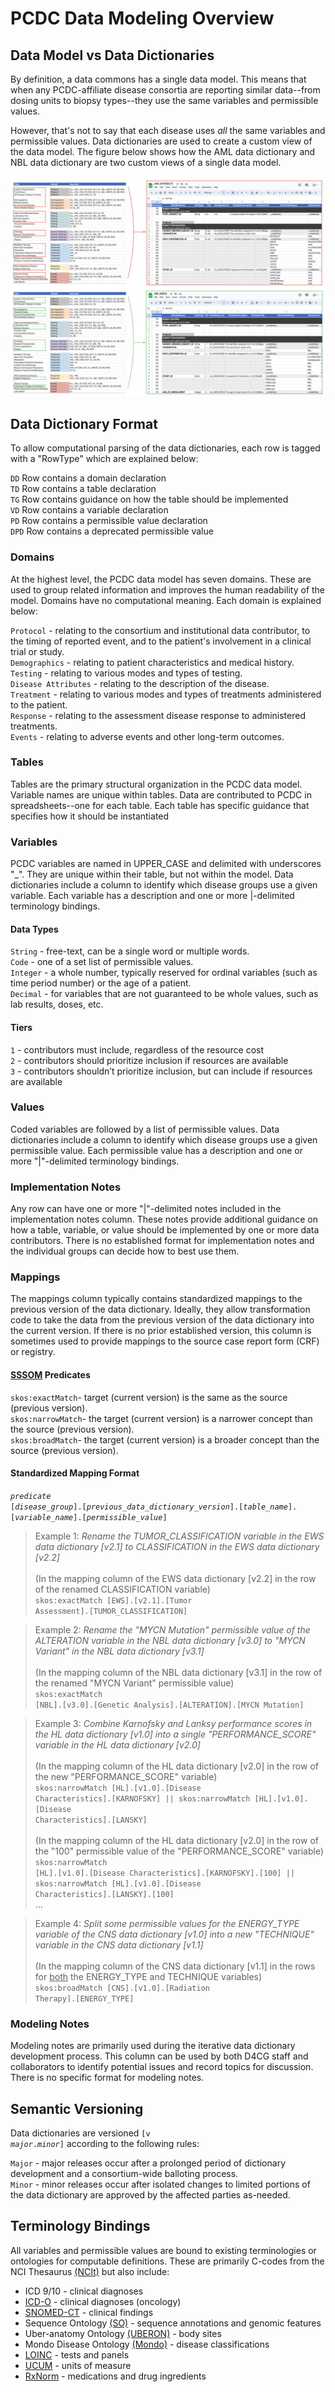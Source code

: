 # PCDC Data Modeling Overview

## Data Model vs Data Dictionaries

By definition, a data commons has a single data model. This means that when any PCDC-affiliate disease consortia are reporting similar data--from dosing units to biopsy types--they use the same variables and permissible values. 

However, that's not to say that each disease uses _all_ the same variables and permissible values. Data dictionaries are used to create a custom view of the data model. The figure below shows how the AML data dictionary and NBL data dictionary are two custom views of a single data model.

![model_vs_dictionary](img/model_vs_dictionary.png)

## Data Dictionary Format

To allow computational parsing of the data dictionaries, each row is tagged with a "RowType" which are explained below:

<code>DD</code> Row contains a domain declaration<br />
<code>TD</code> Row contains a table declaration<br />
<code>TG</code> Row contains guidance on how the table should be implemented<br />
<code>VD</code> Row contains a variable declaration<br />
<code>PD</code> Row contains a permissible value declaration<br />
<code>DPD</code> Row contains a deprecated permissible value

### Domains

At the highest level, the PCDC data model has seven domains. These are used to group related information and improves the human readability of the model. Domains have no computational meaning. Each domain is explained below:<br />

<code>Protocol</code> - relating to the consortium and institutional data contributor, to the timing of reported event, and to the patient's involvement in a clinical trial or study. <br />
<code>Demographics</code> - relating to patient characteristics and medical history. <br />
<code>Testing</code> - relating to various modes and types of testing. <br />
<code>Disease Attributes</code> - relating to the description of the disease.<br />
<code>Treatment</code> - relating to various modes and types of treatments administered to the patient.<br />
<code>Response</code> - relating to the assessment disease response to administered treatments.<br />
<code>Events</code> - relating to adverse events and other long-term outcomes.

### Tables

Tables are the primary structural organization in the PCDC data model. Variable names are unique within tables. Data are contributed to PCDC in spreadsheets--one for each table. Each table has specific guidance that specifies how it should be instantiated


### Variables

PCDC variables are named in UPPER_CASE and delimited with underscores "_". They are unique within their table, but not within the model. Data dictionaries include a column to identify which disease groups use a given variable. Each variable has a description and one or more |-delimited terminology bindings.

#### Data Types
<code>String</code> - free-text, can be a single word or multiple words.<br />
<code>Code</code> - one of a set list of permissible values.<br />
<code>Integer</code> - a whole number, typically reserved for ordinal variables (such as time period number) or the age of a patient.<br />
<code>Decimal</code> - for variables that are not guaranteed to be whole values, such as lab results, doses, etc.


#### Tiers
<code>1</code> - contributors must include, regardless of the resource cost <br />
<code>2</code> - contributors should prioritize inclusion if resources are available<br />
<code>3</code> - contributors shouldn’t prioritize inclusion, but can include if resources are available

### Values

Coded variables are followed by a list of permissible values. Data dictionaries include a column to identify which disease groups use a given permissible value. Each permissible value has a description and one or more "|"-delimited terminology bindings.

### Implementation Notes

Any row can have one or more "|"-delimited notes included in the implementation notes column. These notes provide additional guidance on how a table, variable, or value should be implemented by one or more data contributors. There is no established format for implementation notes and the individual groups can decide how to best use them.

### Mappings

The mappings column typically contains standardized mappings to the previous version of the data dictionary. Ideally, they allow transformation code to take the data from the previous version of the data dictionary into the current version. If there is no prior established version, this column is sometimes used to provide mappings to the source case report form (CRF) or registry.

#### [SSSOM](https://mapping-commons.github.io/sssom/spec/#common-mapping-predicates) Predicates
<code>skos:exactMatch</code>- target (current version) is the same as the source (previous version).<br />
<code>skos:narrowMatch</code>- the target (current version) is a narrower concept than the source (previous version).<br />
<code>skos:broadMatch</code>- the target (current version) is a broader concept than the source (previous version).


#### Standardized Mapping Format  
<code>_predicate_ [_disease_group_].[_previous_data_dictionary_version_].[_table_name_].[_variable_name_].[_permissible_value_]</code>

>Example 1: <I>Rename the TUMOR_CLASSIFICATION variable in the EWS data dictionary [v2.1]  to CLASSIFICATION in the EWS data dictionary [v2.2]</i><br /><br />
> (In the mapping column of the EWS data dictionary [v2.2] in the row of the renamed CLASSIFICATION variable) <br />
> <code>skos:exactMatch [EWS].[v2.1].[Tumor Assessment].[TUMOR_CLASSIFICATION]</code>

>Example 2: <I>Rename the "MYCN Mutation" permissible value of the ALTERATION variable in the NBL data dictionary [v3.0]  to "MYCN Variant" in the NBL data dictionary [v3.1]</i><br /><br />
> (In the mapping column of the NBL data dictionary [v3.1] in the row of the renamed "MYCN Variant" permissible value) <br />
> <code>skos:exactMatch [NBL].[v3.0].[Genetic Analysis].[ALTERATION].[MYCN Mutation]</code>

>Example 3: <I>Combine Karnofsky and Lanksy performance scores in the HL data dictionary [v1.0] into a single "PERFORMANCE_SCORE" variable in the HL data dictionary [v2.0]</i><br /><br />
> (In the mapping column of the HL data dictionary [v2.0] in the row of the new "PERFORMANCE_SCORE" variable) <br />
> <code>skos:narrowMatch [HL].[v1.0].[Disease Characteristics].[KARNOFSKY] || skos:narrowMatch [HL].[v1.0].[Disease Characteristics].[LANSKY]</code><br /><br />
> (In the mapping column of the HL data dictionary [v2.0] in the row of the "100" permissible value of the "PERFORMANCE_SCORE" variable) <br />
> <code>skos:narrowMatch [HL].[v1.0].[Disease Characteristics].[KARNOFSKY].[100] || skos:narrowMatch [HL].[v1.0].[Disease Characteristics].[LANSKY].[100]</code><br />...

>Example 4: <I>Split some permissible values for the ENERGY_TYPE variable of the CNS data dictionary [v1.0] into a new "TECHNIQUE" variable in the CNS data dictionary [v1.1]</i><br /><br />
> (In the mapping column of the CNS data dictionary [v1.1] in the rows for <u>both</u> the ENERGY_TYPE and TECHNIQUE variables) <br />
> <code>skos:broadMatch [CNS].[v1.0].[Radiation Therapy].[ENERGY_TYPE]</code>

### Modeling Notes

Modeling notes are primarily used during the iterative data dictionary development process. This column can be used by both D4CG staff and collaborators to identify potential issues and record topics for discussion. There is no specific format for modeling notes.

## Semantic Versioning

Data dictionaries are versioned <code>[v <i>major</i>.<i>minor</i>]</code> according to the following rules:

<code>Major</code> - major releases occur after a prolonged period of dictionary development and a consortium-wide balloting process. <br />
<code>Minor</code> - minor releases occur after isolated changes to limited portions of the data dictionary are approved by the affected parties as-needed.

## Terminology Bindings

All variables and permissible values are bound to existing terminologies or ontologies for computable definitions. These are primarily C-codes from the NCI Thesaurus [(NCIt)](https://ncithesaurus.nci.nih.gov/ncitbrowser/) but also include:  
- ICD 9/10 - clinical diagnoses  
- [ICD-O](https://apps.who.int/iris/bitstream/handle/10665/96612/9789241548496_eng.pdf) - clinical diagnoses (oncology)  
- [SNOMED-CT](https://browser.ihtsdotools.org/?perspective=full&conceptId1=404684003&edition=MAIN/2023-05-31&release=&languages=en) - clinical findings  
- Sequence Ontology [(SO)](http://www.sequenceontology.org/browser/obob.cgi) - sequence annotations and genomic features  
- Uber-anatomy Ontology [(UBERON)](https://www.ebi.ac.uk/ols/ontologies/uberon) - body sites  
- Mondo Disease Ontology [(Mondo)](https://www.ebi.ac.uk/ols/ontologies/mondo) - disease classifications  
- [LOINC](https://loinc.org/) - tests and panels  
- [UCUM](https://ucum.org/ucum) - units of measure  
- [RxNorm](https://mor.nlm.nih.gov/RxNav/) - medications and drug ingredients  
